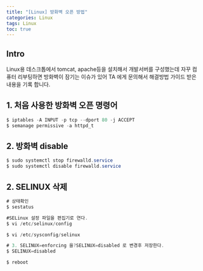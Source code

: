 ```yaml
---
title: "[Linux] 방화벽 오픈 방법"
categories: Linux
tags: Linux
toc: true
---
```


## Intro
Linux용 데스크톱에서 tomcat, apache등을 설치해서 개발서버를 구성했는데 자꾸 컴퓨터 리부팅하면 방화벽이 잠기는 이슈가 있어 TA 에게 문의해서 해결방법 가이드 받은 내용을 기록 합니다.


## 1. 처음 사용한 방화벽 오픈 명령어

```java
$ iptables -A INPUT -p tcp --dport 80 -j ACCEPT
$ semanage permissive -a httpd_t
```

## 2. 방화벽 disable

```java
$ sudo systemctl stop firewalld.service
$ sudo systemctl disable firewalld.service
```


## 2. SELINUX 삭제

```java
# 상태확인
$ sestatus

#SELinux 설정 파일을 편집기로 연다.
$ vi /etc/selinux/config

$ vi /etc/sysconfig/selinux

# 3. SELINUX=enforcing 을?SELINUX=disabled 로 변경후 저장한다.
$ SELINUX=disabled

$ reboot

```